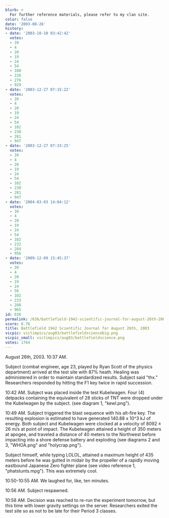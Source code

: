 ```yaml
---
blurb: >
  For further reference materials, please refer to my clan site.
color: false
date: '2003-08-26'
history:
- date: '2003-10-10 03:42:42'
  votes:
  - 39
  - 4
  - 20
  - 19
  - 24
  - 54
  - 100
  - 226
  - 276
  - 929
- date: '2003-12-27 07:15:22'
  votes:
  - 39
  - 4
  - 20
  - 19
  - 24
  - 54
  - 102
  - 230
  - 281
  - 947
- date: '2003-12-27 07:33:25'
  votes:
  - 39
  - 4
  - 20
  - 19
  - 24
  - 54
  - 102
  - 230
  - 281
  - 947
- date: '2004-03-03 14:04:12'
  votes:
  - 39
  - 4
  - 20
  - 19
  - 24
  - 54
  - 102
  - 232
  - 284
  - 956
- date: '2009-12-09 15:45:37'
  votes:
  - 39
  - 4
  - 20
  - 19
  - 24
  - 56
  - 102
  - 233
  - 288
  - 965
id: 636
permalink: /636/battlefield-1942-scientific-journal-for-august-26th-2003/
score: 8.76
title: Battlefield 1942 Scientific Journal for August 26th, 2003
vicpic: victimpics/aug03/battlefieldsciencebig.png
vicpic_small: victimpics/aug03/battlefieldscience.png
votes: 1764
---
```


August 26th, 2003. 10:37 AM.

Subject (combat engineer, age 23, played by Ryan Scott of the physics
department) arrived at the test site with 87% heath. Healing was
administered in order to maintain standardized results. Subject said
"thx." Researchers responded by hitting the F1 key twice in rapid
succession.

10:42 AM. Subject was placed inside the test Kubelwagen. Four (4)
detpacks containing the equivalent of 28 sticks of TNT were dropped
under the Kubelwagen by the subject. (see diagram 1, "kewl.png").

10:49 AM. Subject triggered the blast sequence with his alt-fire key.
The resulting explosion is estimated to have generated 140.88 x 10^3 kJ
of energy. Both subject and Kubelwagen were clocked at a velocity of
8092 ± 26 m/s at point of impact. The Kubelwagen attained a height of
350 meters at apogee, and traveled a distance of 40 meters to the
Northwest before impacting into a shore defense battery and exploding
(see diagrams 2 and 3, "WHOA.png" and "holycrap.png").

Subject himself, while typing LOLOL, attained a maximum height of 435
meters before he was gutted in midair by the propeller of a rapidly
moving eastbound Japanese Zero fighter plane (see video reference 1,
"phatstunts.mpg"). This was extremely cool.

10:50-10:55 AM. We laughed for, like, ten minutes.

10:56 AM. Subject respawned.

10:58 AM. Decision was reached to re-run the experiment tomorrow, but
this time with lower gravity settings on the server. Researchers exited
the test site so as not to be late for their Period 3 classes.